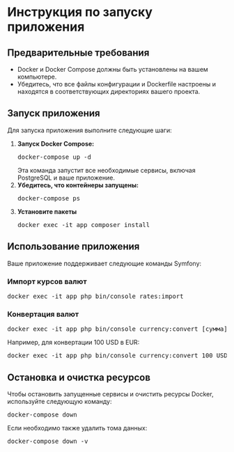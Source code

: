 <h1>Инструкция по запуску приложения</h1>

<h2>Предварительные требования</h2>
<ul>
    <li>Docker и Docker Compose должны быть установлены на вашем компьютере.</li>
    <li>Убедитесь, что все файлы конфигурации и Dockerfile настроены и находятся в соответствующих директориях вашего проекта.</li>
</ul>

<h2>Запуск приложения</h2>
<p>Для запуска приложения выполните следующие шаги:</p>
<ol>
    <li><strong>Запуск Docker Compose:</strong>
        <pre>docker-compose up -d</pre>
        Эта команда запустит все необходимые сервисы, включая PostgreSQL и ваше приложение.
    </li>
    <li><strong>Убедитесь, что контейнеры запущены:</strong>
        <pre>docker-compose ps</pre>
    </li>
    <li><strong>Установите пакеты</strong>
        <pre>docker exec -it app composer install</pre>
    </li>
</ol>

<h2>Использование приложения</h2>
<p>Ваше приложение поддерживает следующие команды Symfony:</p>

<h3>Импорт курсов валют</h3>
<pre>docker exec -it app php bin/console rates:import</pre>

<h3>Конвертация валют</h3>
<pre>docker exec -it app php bin/console currency:convert [сумма] [из валюты] [в валюту]</pre>
<p>Например, для конвертации 100 USD в EUR:</p>
<pre>docker exec -it app php bin/console currency:convert 100 USD EUR</pre>

<h2>Остановка и очистка ресурсов</h2>
<p>Чтобы остановить запущенные сервисы и очистить ресурсы Docker, используйте следующую команду:</p>
<pre>docker-compose down</pre>
<p>Если необходимо также удалить тома данных:</p>
<pre>docker-compose down -v</pre>
